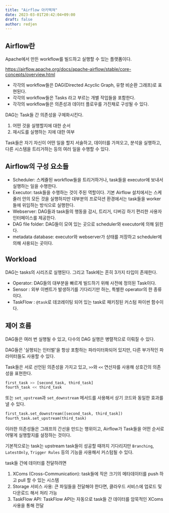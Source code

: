 ```yaml
---
title: "Airflow 아키텍쳐"
date: 2023-03-01T20:42:04+09:00
draft: false
author: redjen
---
```


## Airflow란

Apache에서 만든 workflow를 빌드하고 실행할 수 있는 플랫폼이다.

https://airflow.apache.org/docs/apache-airflow/stable/core-concepts/overview.html

- 각각의 workflow들은 DAG(Directed Acyclic Graph, 유향 비순환 그래프)로 표현된다.
- 각각의 workflow들은 Tasks 라고 부르는 개별 작업들을 포함한다.
- 각각의 workflow들은 의존성과 데이터 플로우를 가진채로 구성될 수 있다.

DAG는 Task들 간 의존성을 구체화시킨다.
1. 어떤 것을 실행할지에 대한 순서
2. 재시도를 실행하는 지에 대한 여부

Task들은 자기 자신이 어떤 일을 할지 서술하고, 데이터를 가져오고, 분석을 실행하고, 다른 시스템을 트리거하는 등의 여러 일을 수행할 수 있다.

## Airflow의 구성 요소들

- Scheduler: 스케쥴된 workflow들을 트리거하거나, task들을 executor에 보내서 실행하는 일을 수행한다. 
- Executor: task들을 수행하는 것이 주된 역할이다. 기본 Airflow 설치에서는 스케쥴러 안의 모든 것을 실행하지만 대부분의 프로덕션 환경에서는 task들을 worker들에 위임하는 방식으로 실행한다.
- Webserver: DAG들과 task들의 행동을 감시, 트리거, 디버깅 하기 편리한 사용자 인터페이스를 제공한다.
- DAG file folder: DAG들이 모여 있는 곳으로 scheduler와 executor에 의해 읽힌다.
- metadata database: executor와 webserver가 상태를 저장하고 scheduler에 의해 사용되는 곳이다.

## Workload

DAG는 tasks의 시리즈로 실행된다. 그리고 Task에는 흔히 3가지 타입이 존재한다.

- Operator: DAG들의 대부분을 빠르게 빌드하기 위해 사전에 정의된 Task이다.
- Sensor : 외부 이벤트가 발생하기를 기다리기만 하는, 특별한 operator의 한 종류이다.
- TaskFlow : `@task`로 데코레이팅 되어 있는 task로 패키징된 커스텀 파이썬 함수이다.

## 제어 흐름

DAG들은 여러 번 실행될 수 있고, 다수의 DAG 실행은 병렬적으로 이뤄질 수 있다.

DAG들은 '실행되는 인터벌'을 항상 포함하는 파라미터화되어 있지만, 다른 부가적인 파라미터들도 사용할 수 있다.

Task들은 서로 선언된 의존성을 가지고 있고, `>>`와 `<<` 연산자를 사용해 상호간의 의존성을 표현한다.

```python
first_task >> [second_task, third_task]
fourth_task << third_task
```

또는 `set_upstream`과 `set_downstream` 메서드를 사용해서 상기 코드와 동일한 효과를 낼 수 있다.

```python
first_task.set_downstream([second_task, third_task])
fourth_task.set_upstream(third_task)
```

이러한 의존성들은 그래프의 간선을 만드는 행위이고, Airflow가 Task들을 어떤 순서로 어떻게 실행할지를 설정하는 것이다.

기본적으로는 task는 upstream task들이 성공할 때까지 기다리지만 `Branching`, `LatestOnly`, `Trigger Rules` 등의 기능을 사용해서 커스텀될 수 있다.

task들 간에 데이터를 전달하려면 
1. XComs (Cross-Communication): task들에 작은 크기의 메타데이터를 push 하고 pull 할 수 있는 시스템
2. Storage 서비스 사용: 큰 파일들을 전달해야 한다면, 클라우드 서비스에 업로드 및 다운로드 해서 처리 가능
3. TaskFlow API: TaskFlow API는 자동으로 task들 간 데이터를 암묵적인 XComs 사용을 통해 전달

